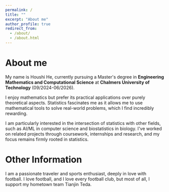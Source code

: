 ```yaml
---
permalink: /
title: ""
excerpt: "About me"
author_profile: true
redirect_from: 
  - /about/
  - /about.html
---
```


About me
======

My name is Houshi He, currently pursuing a Master's degree in **Engineering Mathematics and Computational Science** at **Chalmers University of Technology** (09/2024-06/2026). 

I enjoy mathematics but prefer its practical applications over purely theoretical aspects. Statistics fascinates me as it allows me to use mathematical tools to solve real-world problems, which I find incredibly rewarding. 

I am particularly interested in the intersection of statistics with other fields, such as AI/ML in computer science and biostatistics in biology. I've worked on related projects through coursework, internships and research, and my focus remains firmly rooted in statistics.


Other Information
======
I am a passionate traveler and sports enthusiast, deeply in love with football. I love football, and I love every football club, but most of all, I support my hometown team Tianjin Teda.